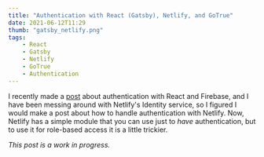 ```yaml
---
title: "Authentication with React (Gatsby), Netlify, and GoTrue"
date: 2021-06-12T11:29
thumb: "gatsby_netlify.png"
tags: 
    - React
    - Gatsby
    - Netlify
    - GoTrue
    - Authentication
---
```


I recently made a [post](/react_firebase_authentication) about authentication with React and Firebase, and I have been messing around with Netlify's Identity service, so I figured I would make a post about how to handle authentication with Netlify. Now, Netlify has a simple module that you can use just to _have_ authentication, but to use it for role-based access it is a little trickier.

_This post is a work in progress._